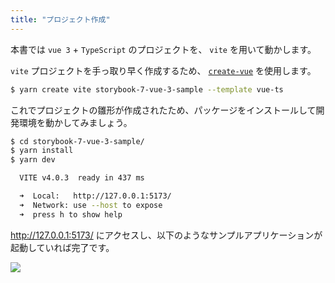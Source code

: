 ```yaml
---
title: "プロジェクト作成"
---
```


本書では `vue 3` + `TypeScript` のプロジェクトを、 `vite` を用いて動かします。

`vite` プロジェクトを手っ取り早く作成するため、 [`create-vue`](https://www.npmjs.com/package/create-vite) を使用します。

```bash
$ yarn create vite storybook-7-vue-3-sample --template vue-ts
```

これでプロジェクトの雛形が作成されたため、パッケージをインストールして開発環境を動かしてみましょう。

```bash
$ cd storybook-7-vue-3-sample/
$ yarn install
$ yarn dev

  VITE v4.0.3  ready in 437 ms

  ➜  Local:   http://127.0.0.1:5173/
  ➜  Network: use --host to expose
  ➜  press h to show help
```

http://127.0.0.1:5173/ にアクセスし、以下のようなサンプルアプリケーションが起動していれば完了です。

![](https://storage.googleapis.com/zenn-user-upload/6ffeab321c8e-20221224.png)
